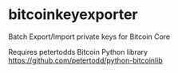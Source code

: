 # bitcoinkeyexporter
Batch Export/Import private keys for Bitcoin Core

Requires petertodds Bitcoin Python library
https://github.com/petertodd/python-bitcoinlib


